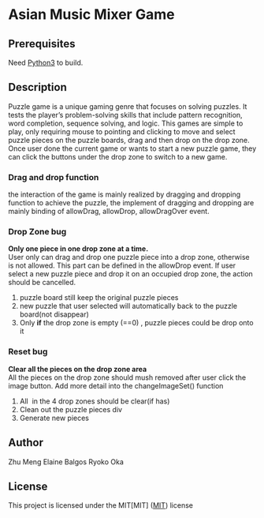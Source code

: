 # Asian Music Mixer Game

## Prerequisites
Need [Python3](https://www.python.org/) to build.

## Description
Puzzle game is a unique gaming genre that focuses on solving puzzles. It tests the player’s problem-solving skills that include pattern recognition, word completion, sequence solving, and logic.
This games are simple to play, only requiring mouse to pointing and clicking to move and select puzzle pieces on the puzzle boards, drag and then drop on the drop zone.
Once user done the current game or wants to start a new puzzle game, they can click the buttons under the drop zone to switch to a new game.

### Drag and drop function
the interaction of the game is mainly realized by dragging and dropping function to achieve the puzzle,
the implement of dragging and dropping are mainly binding of allowDrag, allowDrop, allowDragOver event.


### Drop Zone bug
**Only one piece in one drop zone at a time.**<br/>
User only can drag and drop one puzzle piece into a drop zone, otherwise is not allowed. This part can be defined in the allowDrop event.
If user select a new puzzle piece and drop it on an occupied drop zone, the action should be cancelled.
1. puzzle board still keep the original puzzle pieces    
2. new puzzle that user selected will automatically back to the puzzle board(not disappear)
3. Only **if** the drop zone is empty (==0) , puzzle pieces could be drop onto it


### Reset bug
**Clear all the pieces on the drop zone area**<br/>
All the pieces on the drop zone should mush removed after user click the image button.
Add more detail into the changeImageSet() function
1. All <image>  in the 4 drop zones should be clear(if has)
2. Clean out the puzzle pieces div
3. Generate new pieces


## Author
Zhu Meng
Elaine Balgos
Ryoko Oka



## License
This project is licensed under the MIT[MIT]
([MIT](https://choosealicense.com/licenses/mit/)) license
